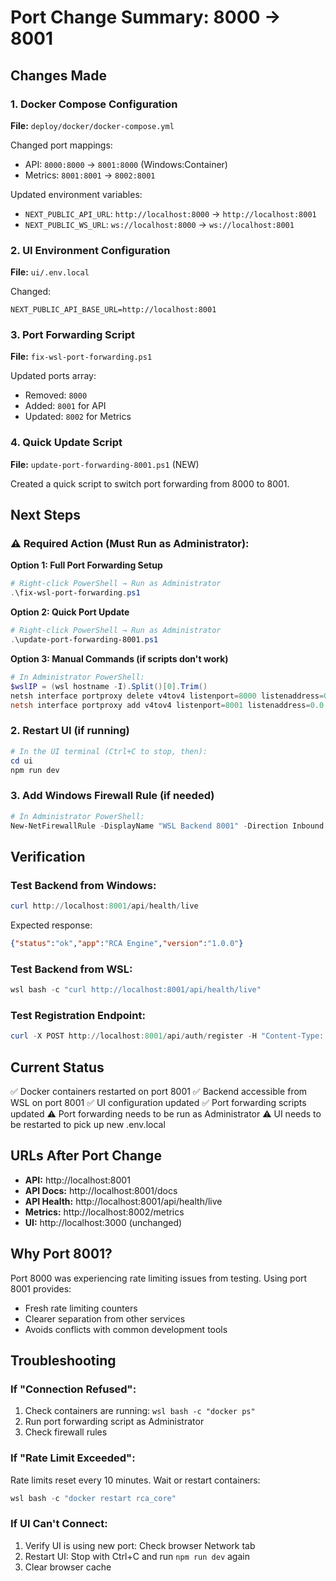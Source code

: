 # Port Change Summary: 8000 → 8001

## Changes Made

### 1. Docker Compose Configuration
**File:** `deploy/docker/docker-compose.yml`

Changed port mappings:
- API: `8000:8000` → `8001:8000` (Windows:Container)
- Metrics: `8001:8001` → `8002:8001`

Updated environment variables:
- `NEXT_PUBLIC_API_URL`: `http://localhost:8000` → `http://localhost:8001`
- `NEXT_PUBLIC_WS_URL`: `ws://localhost:8000` → `ws://localhost:8001`

### 2. UI Environment Configuration
**File:** `ui/.env.local`

Changed:
```
NEXT_PUBLIC_API_BASE_URL=http://localhost:8001
```

### 3. Port Forwarding Script
**File:** `fix-wsl-port-forwarding.ps1`

Updated ports array:
- Removed: `8000`
- Added: `8001` for API
- Updated: `8002` for Metrics

### 4. Quick Update Script
**File:** `update-port-forwarding-8001.ps1` (NEW)

Created a quick script to switch port forwarding from 8000 to 8001.

## Next Steps

### ⚠️ Required Action (Must Run as Administrator):

**Option 1: Full Port Forwarding Setup**
```powershell
# Right-click PowerShell → Run as Administrator
.\fix-wsl-port-forwarding.ps1
```

**Option 2: Quick Port Update**
```powershell
# Right-click PowerShell → Run as Administrator
.\update-port-forwarding-8001.ps1
```

**Option 3: Manual Commands (if scripts don't work)**
```powershell
# In Administrator PowerShell:
$wslIP = (wsl hostname -I).Split()[0].Trim()
netsh interface portproxy delete v4tov4 listenport=8000 listenaddress=0.0.0.0
netsh interface portproxy add v4tov4 listenport=8001 listenaddress=0.0.0.0 connectport=8001 connectaddress=$wslIP
```

### 2. Restart UI (if running)
```powershell
# In the UI terminal (Ctrl+C to stop, then):
cd ui
npm run dev
```

### 3. Add Windows Firewall Rule (if needed)
```powershell
# In Administrator PowerShell:
New-NetFirewallRule -DisplayName "WSL Backend 8001" -Direction Inbound -LocalPort 8001 -Protocol TCP -Action Allow
```

## Verification

### Test Backend from Windows:
```powershell
curl http://localhost:8001/api/health/live
```

Expected response:
```json
{"status":"ok","app":"RCA Engine","version":"1.0.0"}
```

### Test Backend from WSL:
```powershell
wsl bash -c "curl http://localhost:8001/api/health/live"
```

### Test Registration Endpoint:
```powershell
curl -X POST http://localhost:8001/api/auth/register -H "Content-Type: application/json" -d '{\"username\":\"testuser\",\"email\":\"test@example.com\",\"password\":\"TestPass123\",\"full_name\":\"Test User\"}'
```

## Current Status

✅ Docker containers restarted on port 8001
✅ Backend accessible from WSL on port 8001
✅ UI configuration updated
✅ Port forwarding scripts updated
⚠️ Port forwarding needs to be run as Administrator
⚠️ UI needs to be restarted to pick up new .env.local

## URLs After Port Change

- **API:** http://localhost:8001
- **API Docs:** http://localhost:8001/docs
- **API Health:** http://localhost:8001/api/health/live
- **Metrics:** http://localhost:8002/metrics
- **UI:** http://localhost:3000 (unchanged)

## Why Port 8001?

Port 8000 was experiencing rate limiting issues from testing. Using port 8001 provides:
- Fresh rate limiting counters
- Clearer separation from other services
- Avoids conflicts with common development tools

## Troubleshooting

### If "Connection Refused":
1. Check containers are running: `wsl bash -c "docker ps"`
2. Run port forwarding script as Administrator
3. Check firewall rules

### If "Rate Limit Exceeded":
Rate limits reset every 10 minutes. Wait or restart containers:
```powershell
wsl bash -c "docker restart rca_core"
```

### If UI Can't Connect:
1. Verify UI is using new port: Check browser Network tab
2. Restart UI: Stop with Ctrl+C and run `npm run dev` again
3. Clear browser cache
